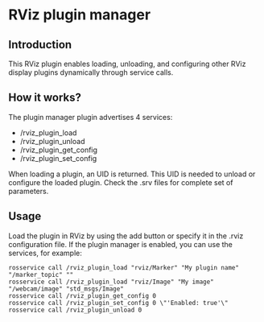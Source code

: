 # RViz plugin manager

## Introduction
 This RViz plugin enables loading, unloading, and configuring other RViz display plugins dynamically through service calls.

## How it works?
The plugin manager plugin advertises 4 services:
* /rviz\_plugin\_load
* /rviz\_plugin\_unload
* /rviz\_plugin\_get\_config
* /rviz\_plugin\_set\_config

When loading a plugin, an UID is returned. This UID is needed to unload or configure the loaded plugin. Check the .srv files for complete set of parameters.

## Usage
Load the plugin in RViz by using the add button or specify it in the .rviz configuration file. If the plugin manager is enabled, you can use the services, for example:

```
rosservice call /rviz_plugin_load "rviz/Marker" "My plugin name" "/marker_topic" ""
rosservice call /rviz_plugin_load "rviz/Image" "My image" "/webcam/image" "std_msgs/Image"
rosservice call /rviz_plugin_get_config 0
rosservice call /rviz_plugin_set_config 0 \"'Enabled: true'\"
rosservice call /rviz_plugin_unload 0
```
